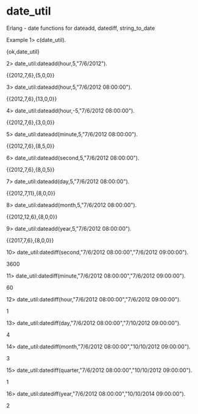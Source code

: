 date_util
=========

Erlang -  date functions for dateadd, datediff, string_to_date

Example
1> c(date_util).

{ok,date_util}

2> date_util:dateadd(hour,5,"7/6/2012").

{{2012,7,6},{5,0,0}}

3> date_util:dateadd(hour,5,"7/6/2012 08:00:00").

{{2012,7,6},{13,0,0}}

4> date_util:dateadd(hour,-5,"7/6/2012 08:00:00").

{{2012,7,6},{3,0,0}}

5> date_util:dateadd(minute,5,"7/6/2012 08:00:00").

{{2012,7,6},{8,5,0}}

6> date_util:dateadd(second,5,"7/6/2012 08:00:00").

{{2012,7,6},{8,0,5}}

7> date_util:dateadd(day,5,"7/6/2012 08:00:00").

{{2012,7,11},{8,0,0}}

8> date_util:dateadd(month,5,"7/6/2012 08:00:00").

{{2012,12,6},{8,0,0}}

9> date_util:dateadd(year,5,"7/6/2012 08:00:00").

{{2017,7,6},{8,0,0}}

10> date_util:datediff(second,"7/6/2012 08:00:00","7/6/2012 09:00:00").

3600

11> date_util:datediff(minute,"7/6/2012 08:00:00","7/6/2012 09:00:00").

60

12> date_util:datediff(hour,"7/6/2012 08:00:00","7/6/2012 09:00:00").

1

13> date_util:datediff(day,"7/6/2012 08:00:00","7/10/2012 09:00:00").

4

14> date_util:datediff(month,"7/6/2012 08:00:00","10/10/2012 09:00:00").

3

15> date_util:datediff(quarter,"7/6/2012 08:00:00","10/10/2012 09:00:00").

1

16> date_util:datediff(year,"7/6/2012 08:00:00","10/10/2014 09:00:00").

2

